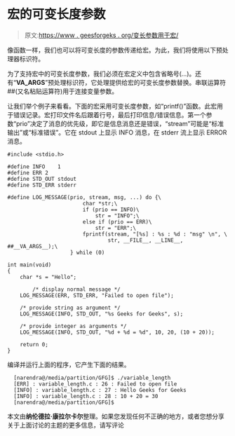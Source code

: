 # 宏的可变长度参数

> 原文:[https://www . geesforgeks . org/变长参数用于宏/](https://www.geeksforgeeks.org/variable-length-arguments-for-macros/)

像函数一样，我们也可以将可变长度的参数传递给宏。为此，我们将使用以下预处理器标识符。

为了支持宏中的可变长度参数，我们必须在宏定义中包含省略号(…)。还有“__VA_ARGS__”预处理标识符，它处理提供给宏的可变长度参数替换。串联运算符##(又名粘贴运算符)用于连接变量参数。

让我们举个例子来看看。下面的宏采用可变长度参数，如“printf()”函数。此宏用于错误记录。宏打印文件名后跟着行号，最后打印信息/错误信息。第一个参数“prio”决定了消息的优先级，即它是信息消息还是错误，“stream”可能是“标准输出”或“标准错误”。它在 stdout 上显示 INFO 消息，在 stderr 流上显示 ERROR 消息。

```
#include <stdio.h>

#define INFO    1
#define ERR 2
#define STD_OUT stdout
#define STD_ERR stderr

#define LOG_MESSAGE(prio, stream, msg, ...) do {\
                        char *str;\
                        if (prio == INFO)\
                            str = "INFO";\
                        else if (prio == ERR)\
                            str = "ERR";\
                        fprintf(stream, "[%s] : %s : %d : "msg" \n", \
                                str, __FILE__, __LINE__, ##__VA_ARGS__);\
                    } while (0)

int main(void)
{
    char *s = "Hello";

        /* display normal message */
    LOG_MESSAGE(ERR, STD_ERR, "Failed to open file");

    /* provide string as argument */
    LOG_MESSAGE(INFO, STD_OUT, "%s Geeks for Geeks", s);

    /* provide integer as arguments */
    LOG_MESSAGE(INFO, STD_OUT, "%d + %d = %d", 10, 20, (10 + 20));

    return 0;
}
```

编译并运行上面的程序，它产生下面的结果。

```
  [narendra@/media/partition/GFG]$ ./variable_length 
  [ERR] : variable_length.c : 26 : Failed to open file 
  [INFO] : variable_length.c : 27 : Hello Geeks for Geeks 
  [INFO] : variable_length.c : 28 : 10 + 20 = 30 
  [narendra@/media/partition/GFG]$

```

本文由**纳伦德拉·康拉尔卡尔**整理。如果您发现任何不正确的地方，或者您想分享关于上面讨论的主题的更多信息，请写评论